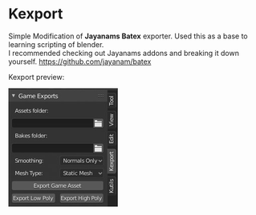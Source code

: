 # Kexport
Simple Modification of __Jayanams Batex__ exporter.
Used this as a base to learning scripting of blender.  
I recommended checking out Jayanams addons and breaking it down yourself.
https://github.com/jayanam/batex


Kexport preview: 



![Image description](https://github.com/iKendoit98/Kexport/blob/master/Kexport.jpg)
